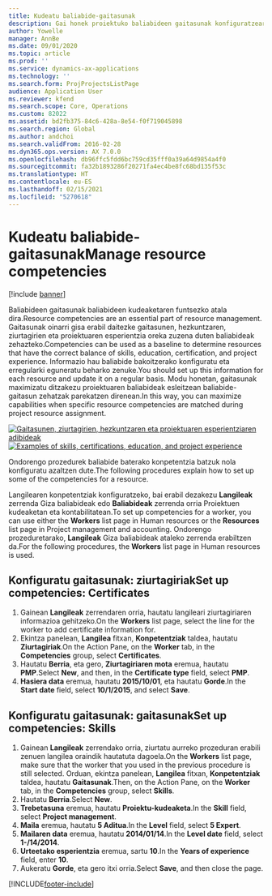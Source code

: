 ```yaml
---
title: Kudeatu baliabide-gaitasunak
description: Gai honek proiektuko baliabideen gaitasunak konfiguratzeari buruzko informazioa ematen du.
author: Yowelle
manager: AnnBe
ms.date: 09/01/2020
ms.topic: article
ms.prod: ''
ms.service: dynamics-ax-applications
ms.technology: ''
ms.search.form: ProjProjectsListPage
audience: Application User
ms.reviewer: kfend
ms.search.scope: Core, Operations
ms.custom: 82022
ms.assetid: bd2fb375-84c6-428a-8e54-f0f719045898
ms.search.region: Global
ms.author: andchoi
ms.search.validFrom: 2016-02-28
ms.dyn365.ops.version: AX 7.0.0
ms.openlocfilehash: db96ffc5fdd6bc759cd35fff0a39a64d9854a4f0
ms.sourcegitcommit: fa32b1893286f20271fa4ec4be8fc68bd135f53c
ms.translationtype: HT
ms.contentlocale: eu-ES
ms.lasthandoff: 02/15/2021
ms.locfileid: "5270618"
---
```

# <a name="manage-resource-competencies"></a><span data-ttu-id="c69cc-103">Kudeatu baliabide-gaitasunak</span><span class="sxs-lookup"><span data-stu-id="c69cc-103">Manage resource competencies</span></span>

[!include [banner](../includes/banner.md)]

<span data-ttu-id="c69cc-104">Baliabideen gaitasunak baliabideen kudeaketaren funtsezko atala dira.</span><span class="sxs-lookup"><span data-stu-id="c69cc-104">Resource competencies are an essential part of resource management.</span></span> <span data-ttu-id="c69cc-105">Gaitasunak oinarri gisa erabil daitezke gaitasunen, hezkuntzaren, ziurtagirien eta proiektuaren esperientzia oreka zuzena duten baliabideak zehazteko.</span><span class="sxs-lookup"><span data-stu-id="c69cc-105">Competencies can be used as a baseline to determine resources that have the correct balance of skills, education, certification, and project experience.</span></span> <span data-ttu-id="c69cc-106">Informazio hau baliabide bakoitzerako konfiguratu eta erregularki eguneratu beharko zenuke.</span><span class="sxs-lookup"><span data-stu-id="c69cc-106">You should set up this information for each resource and update it on a regular basis.</span></span> <span data-ttu-id="c69cc-107">Modu honetan, gaitasunak maximizatu ditzakezu proiektuaren baliabideak esleitzean baliabide-gaitasun zehatzak parekatzen direnean.</span><span class="sxs-lookup"><span data-stu-id="c69cc-107">In this way, you can maximize capabilities when specific resource competencies are matched during project resource assignment.</span></span>

<span data-ttu-id="c69cc-108">[![Gaitasunen, ziurtagirien, hezkuntzaren eta proiektuaren esperientziaren adibideak](./media/projectresourcing06-1024x383.jpg)](./media/projectresourcing06.jpg)</span><span class="sxs-lookup"><span data-stu-id="c69cc-108">[![Examples of skills, certifications, education, and project experience](./media/projectresourcing06-1024x383.jpg)](./media/projectresourcing06.jpg)</span></span>

<span data-ttu-id="c69cc-109">Ondorengo prozedurek baliabide baterako konpetentzia batzuk nola konfiguratu azaltzen dute.</span><span class="sxs-lookup"><span data-stu-id="c69cc-109">The following procedures explain how to set up some of the competencies for a resource.</span></span>

<span data-ttu-id="c69cc-110">Langilearen konpetentziak konfiguratzeko, bai erabil dezakezu **Langileak** zerrenda Giza baliabideak edo **Baliabideak** zerrenda orria Proiektuen kudeaketan eta kontabilitatean.</span><span class="sxs-lookup"><span data-stu-id="c69cc-110">To set up competencies for a worker, you can use either the **Workers** list page in Human resources or the **Resources** list page in Project management and accounting.</span></span> <span data-ttu-id="c69cc-111">Ondorengo prozeduretarako, **Langileak** Giza baliabideak ataleko zerrenda erabiltzen da.</span><span class="sxs-lookup"><span data-stu-id="c69cc-111">For the following procedures, the **Workers** list page in Human resources is used.</span></span>

## <a name="set-up-competencies-certificates"></a><span data-ttu-id="c69cc-112">Konfiguratu gaitasunak: ziurtagiriak</span><span class="sxs-lookup"><span data-stu-id="c69cc-112">Set up competencies: Certificates</span></span>

1. <span data-ttu-id="c69cc-113">Gainean **Langileak** zerrendaren orria, hautatu langileari ziurtagiriaren informazioa gehitzeko.</span><span class="sxs-lookup"><span data-stu-id="c69cc-113">On the **Workers** list page, select the line for the worker to add certificate information for.</span></span>
2. <span data-ttu-id="c69cc-114">Ekintza panelean, **Langilea** fitxan, **Konpetentziak** taldea, hautatu **Ziurtagiriak**.</span><span class="sxs-lookup"><span data-stu-id="c69cc-114">On the Action Pane, on the **Worker** tab, in the **Competencies** group, select **Certificates**.</span></span>
3. <span data-ttu-id="c69cc-115">Hautatu **Berria**, eta gero, **Ziurtagiriaren mota** eremua, hautatu **PMP**.</span><span class="sxs-lookup"><span data-stu-id="c69cc-115">Select **New**, and then, in the **Certificate type** field, select **PMP**.</span></span>
4. <span data-ttu-id="c69cc-116">**Hasiera data** eremua, hautatu **2015/10/01**, eta hautatu **Gorde**.</span><span class="sxs-lookup"><span data-stu-id="c69cc-116">In the **Start date** field, select **10/1/2015**, and select **Save**.</span></span>

## <a name="set-up-competencies-skills"></a><span data-ttu-id="c69cc-117">Konfiguratu gaitasunak: gaitasunak</span><span class="sxs-lookup"><span data-stu-id="c69cc-117">Set up competencies: Skills</span></span>

1. <span data-ttu-id="c69cc-118">Gainean **Langileak** zerrendako orria, ziurtatu aurreko prozeduran erabili zenuen langilea oraindik hautatuta dagoela.</span><span class="sxs-lookup"><span data-stu-id="c69cc-118">On the **Workers** list page, make sure that the worker that you used in the previous procedure is still selected.</span></span> <span data-ttu-id="c69cc-119">Orduan, ekintza panelean, **Langilea** fitxan, **Konpetentziak** taldea, hautatu **Gaitasunak**.</span><span class="sxs-lookup"><span data-stu-id="c69cc-119">Then, on the Action Pane, on the **Worker** tab, in the **Competencies** group, select **Skills**.</span></span>
2. <span data-ttu-id="c69cc-120">Hautatu **Berria**.</span><span class="sxs-lookup"><span data-stu-id="c69cc-120">Select **New**.</span></span>
3. <span data-ttu-id="c69cc-121">**Trebetasuna** eremua, hautatu **Proiektu-kudeaketa**.</span><span class="sxs-lookup"><span data-stu-id="c69cc-121">In the **Skill** field, select **Project management**.</span></span>
4. <span data-ttu-id="c69cc-122">**Maila** eremua, hautatu **5 Aditua**.</span><span class="sxs-lookup"><span data-stu-id="c69cc-122">In the **Level** field, select **5 Expert**.</span></span>
5. <span data-ttu-id="c69cc-123">**Mailaren data** eremua, hautatu **2014/01/14**.</span><span class="sxs-lookup"><span data-stu-id="c69cc-123">In the **Level date** field, select **1-/14/2014**.</span></span>
6. <span data-ttu-id="c69cc-124">**Urteetako esperientzia** eremua, sartu **10**.</span><span class="sxs-lookup"><span data-stu-id="c69cc-124">In the **Years of experience** field, enter **10**.</span></span>
7. <span data-ttu-id="c69cc-125">Aukeratu **Gorde**, eta gero itxi orria.</span><span class="sxs-lookup"><span data-stu-id="c69cc-125">Select **Save**, and then close the page.</span></span>


[!INCLUDE[footer-include](../includes/footer-banner.md)]